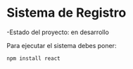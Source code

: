 <h1>Sistema de Registro</h1>

-Estado del proyecto: en desarrollo

Para ejecutar el sistema debes poner:

```npm install react```
